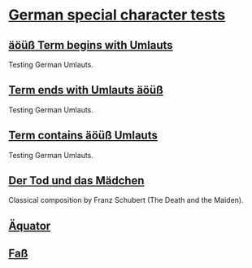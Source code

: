 # [German special character tests](#german-special-character-tests)

## [äöüß Term begins with Umlauts](#äöüß-term-begins-with-umlauts)

Testing German Umlauts.

## [Term ends with Umlauts äöüß](#term-ends-with-umlauts-äöüß)

Testing German Umlauts.

## [Term contains äöüß Umlauts](#term-contains-äöüß-umlauts)

Testing German Umlauts.

## [Der Tod und das Mädchen](#der-tod-und-das-mädchen)

Classical composition by Franz Schubert (The Death and the Maiden).

## [Äquator](#äquator)

<!--
GIVEN this term, THEN a word where 'Äquator' is part of the word MUST NOT be
split into a link node and text node. This test expects a document where
'Äquator' occurs as part of a word, e.g. the word 'Äquatorregion'.
-->

## [Faß](#faß)
